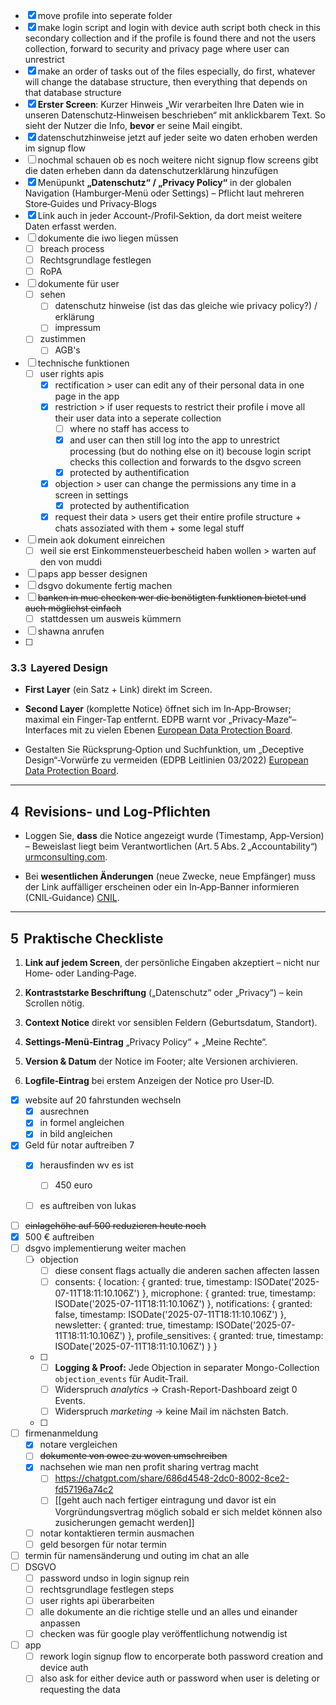- [x] move profile into seperate folder 
- [x] make login script and login with device auth script both check in this secondary collection and if the profile is found there and not the users collection, forward to security and privacy page where user can unrestrict
- [x] make an order of tasks out of the files especially, do first, whatever will change the database structure, then everything that depends on that database structure
- [x] **Erster Screen**: Kurzer Hinweis „Wir verarbeiten Ihre Daten wie in unseren Datenschutz‑Hinweisen beschrieben“ mit anklickbarem Text. So sieht der Nutzer die Info, **bevor** er seine Mail eingibt.
- [x] datenschutzhinweise jetzt auf jeder seite wo daten erhoben werden im signup flow
- [ ] nochmal schauen ob es noch weitere nicht signup flow screens gibt die daten erheben dann da datenschutzerklärung hinzufügen
- [x] Menüpunkt **„Datenschutz“ / „Privacy Policy“** in der globalen Navigation (Hamburger‑Menü oder Settings) – Pflicht laut mehreren Store‑Guides und Privacy‑Blogs
- [x] Link auch in jeder Account‑/Profil‑Sektion, da dort meist weitere Daten erfasst werden.
- [ ] dokumente die iwo liegen müssen
	- [ ] breach process
	- [ ] Rechtsgrundlage festlegen
	- [ ] RoPA
- [ ] dokumente für user
	- [ ] sehen
		- [ ] datenschutz hinweise (ist das das gleiche wie privacy policy?) / erklärung
		- [ ] impressum 
	- [ ] zustimmen
		- [ ] AGB's
- [ ] technische funktionen
	- [ ] user rights apis
		- [x] rectification > user can edit any of their personal data in one page in the app 
		- [x] restriction > if user requests to restrict their profile i move all their user data into a seperate collection
			- [ ] where no staff has access to
			- [x] and user can then still log into the app to unrestrict processing (but do nothing else on it) becouse login script checks this collection and forwards to the dsgvo screen
			- [x] protected by authentification
		- [x] objection > user can change the permissions any time in a screen in settings
			- [x] protected by authentification
		- [x] request their data > users get their entire profile structure + chats assoziated with them + some legal stuff 
- [ ] mein aok dokument einreichen
	- [ ] weil sie erst Einkommensteuerbescheid haben wollen > warten auf den von muddi

- [ ] paps app besser designen
- [ ] dsgvo dokumente fertig machen
- [ ] ~~banken in muc checken wer die benötigten funktionen bietet und auch möglichst einfach~~
	- [ ] stattdessen um ausweis kümmern 
- [ ] shawna anrufen
- [ ] 

 


### 3.3  Layered Design

- **First Layer** (ein Satz + Link) direkt im Screen.
    
- **Second Layer** (komplette Notice) öffnet sich im In‑App‑Browser; maximal ein Finger‑Tap entfernt. EDPB warnt vor „Privacy‑Maze“–Interfaces mit zu vielen Ebenen [European Data Protection Board](https://www.edpb.europa.eu/system/files/2023-02/edpb_03-2022_guidelines_on_deceptive_design_patterns_in_social_media_platform_interfaces_v2_en_0.pdf).
    
- Gestalten Sie Rücksprung‑Option und Suchfunktion, um „Deceptive Design“‑Vorwürfe zu vermeiden (EDPB Leitlinien 03/2022) [European Data Protection Board](https://www.edpb.europa.eu/system/files/2023-02/edpb_03-2022_guidelines_on_deceptive_design_patterns_in_social_media_platform_interfaces_v2_en_0.pdf).
    

---

## 4  Revisions‑ und Log‑Pflichten

- Loggen Sie, **dass** die Notice angezeigt wurde (Timestamp, App‑Version) – Beweislast liegt beim Verantwortlichen (Art. 5 Abs. 2 „Accountability“) [urmconsulting.com](https://www.urmconsulting.com/blog/privacy-policies-explained-ensuring-transparency-under-the-gdpr?utm_source=chatgpt.com).
    
- Bei **wesentlichen Änderungen** (neue Zwecke, neue Empfänger) muss der Link auffälliger erscheinen oder ein In‑App‑Banner informieren (CNIL‑Guidance) [CNIL](https://www.cnil.fr/fr/conformite-rgpd-information-des-personnes-et-transparence).
    

---

## 5  Praktische Checkliste

1. **Link auf jedem Screen**, der persönliche Eingaben akzeptiert – nicht nur Home‑ oder Landing‑Page.
    
2. **Kontraststarke Beschriftung** („Datenschutz“ oder „Privacy“) – kein Scrollen nötig.
    
3. **Context Notice** direkt vor sensiblen Feldern (Geburtsdatum, Standort).
    
4. **Settings‑Menü‑Eintrag** „Privacy Policy“ + „Meine Rechte“.
    
5. **Version & Datum** der Notice im Footer; alte Versionen archivieren.
    
6. **Logfile‑Eintrag** bei erstem Anzeigen der Notice pro User‑ID.

























- [x] website auf 20 fahrstunden wechseln
	- [x] ausrechnen
	- [x] in formel angleichen
	- [x] in bild angleichen
- [x] Geld für notar auftreiben 7
	- [x] herausfinden wv es ist
		- [ ] 450 euro
	- [ ] es auftreiben von lukas


- [ ] ~~einlagehöhe auf 500 reduzieren heute noch~~ 
- [x] 500 € auftreiben
- [ ] dsgvo implementierung weiter machen
	- [ ] objection
		- [ ] diese consent flags actually die anderen sachen affecten lassen
		- [ ] consents: {
      location: { granted: true, timestamp: ISODate('2025-07-11T18:11:10.106Z') },
      microphone: { granted: true, timestamp: ISODate('2025-07-11T18:11:10.106Z') },
      notifications: {
        granted: false,
        timestamp: ISODate('2025-07-11T18:11:10.106Z')
      },
      newsletter: { granted: true, timestamp: ISODate('2025-07-11T18:11:10.106Z') },
      profile_sensitives: { granted: true, timestamp: ISODate('2025-07-11T18:11:10.106Z') }
    }
    - [ ] 
	    - [ ] **Logging & Proof:** Jede Objection in separater Mongo-Collection `objection_events` für Audit-Trail.
	    - [ ] Widerspruch _analytics_ → Crash-Report-Dashboard zeigt 0 Events.
	    - [ ] Widerspruch _marketing_ → keine Mail im nächsten Batch.
	- [ ] 







- [ ] firmenanmeldung
	- [x] notare vergleichen
	- [ ] ~~dokumente von owee zu woven umschreiben~~
	- [x] nachsehen wie man nen profit sharing vertrag macht
		- [ ] https://chatgpt.com/share/686d4548-2dc0-8002-8ce2-fd57196a74c2
		- [ ] [[geht auch nach fertiger eintragung und davor ist ein Vorgründungsvertrag möglich sobald er sich meldet können also zusicherungen gemacht werden]]
	- [ ] notar kontaktieren termin ausmachen
	- [ ] geld besorgen für notar termin
- [ ] termin für namensänderung und outing im chat an alle
- [ ] DSGVO
	- [ ] password undso in login signup rein
	- [ ] rechtsgrundlage festlegen steps
	- [ ] user rights api überarbeiten 
	- [ ] alle dokumente an die richtige stelle und an alles und einander anpassen
	- [ ] checken was für google play veröffentlichung notwendig ist
- [ ] app
	- [ ] rework login signup flow to encorperate both password creation and device auth 
	- [ ] also ask for either device auth or password when user is deleting or requesting the data
